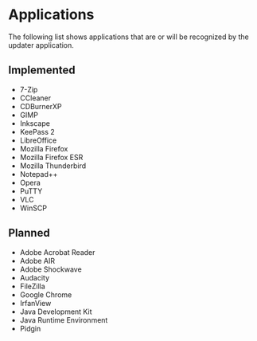# Applications

The following list shows applications that are or will be recognized by the
updater application.

## Implemented

* 7-Zip
* CCleaner
* CDBurnerXP
* GIMP
* Inkscape
* KeePass 2
* LibreOffice
* Mozilla Firefox
* Mozilla Firefox ESR
* Mozilla Thunderbird
* Notepad++
* Opera
* PuTTY
* VLC
* WinSCP

## Planned

* Adobe Acrobat Reader
* Adobe AIR
* Adobe Shockwave
* Audacity
* FileZilla
* Google Chrome
* IrfanView
* Java Development Kit
* Java Runtime Environment
* Pidgin
